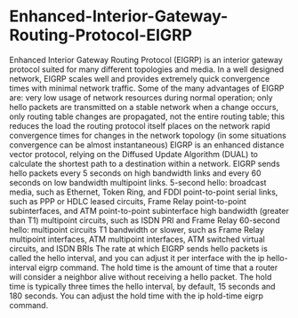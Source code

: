 # Enhanced-Interior-Gateway-Routing-Protocol-EIGRP
Enhanced Interior Gateway Routing Protocol (EIGRP) is an interior gateway protocol suited for many different topologies and media. In a well designed network, EIGRP scales well and provides extremely quick convergence times with minimal network traffic.   Some of the many advantages of EIGRP are:  very low usage of network resources during normal operation; only hello packets are transmitted on a stable network  when a change occurs, only routing table changes are propagated, not the entire routing table; this reduces the load the routing protocol itself places on the network  rapid convergence times for changes in the network topology (in some situations convergence can be almost instantaneous)  EIGRP is an enhanced distance vector protocol, relying on the Diffused Update Algorithm (DUAL) to calculate the shortest path to a destination within a network.  EIGRP sends hello packets every 5 seconds on high bandwidth links and every 60 seconds on low bandwidth multipoint links.  5-second hello:  broadcast media, such as Ethernet, Token Ring, and FDDI  point-to-point serial links, such as PPP or HDLC leased circuits, Frame Relay point-to-point subinterfaces, and ATM point-to-point subinterface  high bandwidth (greater than T1) multipoint circuits, such as ISDN PRI and Frame Relay  60-second hello:  multipoint circuits T1 bandwidth or slower, such as Frame Relay multipoint interfaces, ATM multipoint interfaces, ATM switched virtual circuits, and ISDN BRIs  The rate at which EIGRP sends hello packets is called the hello interval, and you can adjust it per interface with the ip hello-interval eigrp command. The hold time is the amount of time that a router will consider a neighbor alive without receiving a hello packet. The hold time is typically three times the hello interval, by default, 15 seconds and 180 seconds. You can adjust the hold time with the ip hold-time eigrp command.
